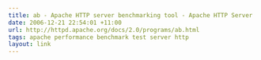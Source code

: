 ```yaml
---
title: ab - Apache HTTP server benchmarking tool - Apache HTTP Server
date: 2006-12-21 22:54:01 +11:00
url: http://httpd.apache.org/docs/2.0/programs/ab.html
tags: apache performance benchmark test server http
layout: link
---
```

